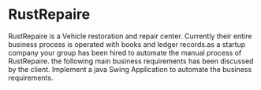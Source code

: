 # RustRepaire
RustRepaire is a Vehicle restoration and repair center. Currently their entire business process is operated with books and ledger records.as a startup company your group has been hired to automate the manual process of RustRepaire. the following main business requirements has been discussed by the client. Implement a java Swing Application to automate the business requirements.
